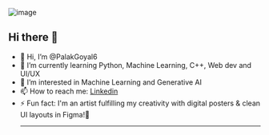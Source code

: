 ![image](https://github.com/user-attachments/assets/257f2fe3-cb29-420a-ac51-06042a7df10a)
 ## Hi there 👋
 
- 👋 Hi, I’m @PalakGoyal6 
- 🌱 I’m currently learning Python, Machine Learning, C++, Web dev and UI/UX 
- 👀 I’m interested in Machine Learning and Generative AI
- 📫 How to reach me: <a href="https://www.linkedin.com/in/palakgoyal2006/">Linkedin</a>
- ⚡ Fun fact: I'm an artist fulfilling my creativity with digital posters & clean UI layouts in Figma!🎨
  <br><hr>
